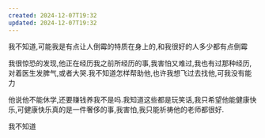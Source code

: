 ```yaml
---
created: 2024-12-07T19:32
updated: 2024-12-07T19:32
---
```

我不知道,可能我是有点让人倒霉的特质在身上的,和我很好的人多少都有点倒霉

我很惊恐的发现,他正在经历我之前所经历的事,我害怕又难过,我也有过那种经历,对着医生发脾气,或者大哭.我不知道怎样帮助他,也许我想飞过去找他,可我没有能力

他说他不能休学,还要赚钱养我不是吗.我知道这些都是玩笑话,我只希望他能健康快乐,可健康快乐真的是一件奢侈的事,我害怕,我只能祈祷他的老师都很好.

我不知道

